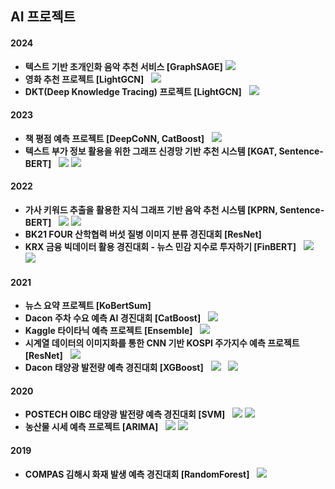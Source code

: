 ## AI 프로젝트
#### 2024
- **텍스트 기반 초개인화 음악 추천 서비스 [GraphSAGE]** <a href="https://github.com/JaeGwon-Lee/level2-3-recsys-finalproject-recsys-03"><img src="https://img.shields.io/badge/GitHub-181717?style=flat&logo=GitHub&logoColor=white"/></a>
- **영화 추천 프로젝트 [LightGCN]** &nbsp; <a href="https://github.com/JaeGwon-Lee/level2-movierecommendation-recsys-03"><img src="https://img.shields.io/badge/GitHub-181717?style=flat&logo=GitHub&logoColor=white"/></a>
- **DKT(Deep Knowledge Tracing) 프로젝트 [LightGCN]** &nbsp; <a href="https://github.com/JaeGwon-Lee/level2-dkt-recsys-03"><img src="https://img.shields.io/badge/GitHub-181717?style=flat&logo=GitHub&logoColor=white"/></a>

#### 2023
- **책 평점 예측 프로젝트 [DeepCoNN, CatBoost]** &nbsp; <a href="https://github.com/JaeGwon-Lee/level1-bookratingprediction-recsys-04"><img src="https://img.shields.io/badge/GitHub-181717?style=flat&logo=GitHub&logoColor=white"/></a>
- **텍스트 부가 정보 활용을 위한 그래프 신경망 기반 추천 시스템 [KGAT, Sentence-BERT]** &nbsp; <a href="https://www.riss.kr/link?id=T16834777"><img src="https://img.shields.io/badge/Paper-FF9900?style=flat&logoColor=white"/></a> <a href="https://github.com/JaeGwon-Lee/KGAT-with-TextEmbedding"><img src="https://img.shields.io/badge/GitHub-181717?style=flat&logo=GitHub&logoColor=white"/></a>

#### 2022
- **가사 키워드 추출을 활용한 지식 그래프 기반 음악 추천 시스템 [KPRN, Sentence-BERT]** &nbsp; <a href="http://www.kdiss.org/journal/view.html?uid=2864&&vmd=Full"><img src="https://img.shields.io/badge/Paper-FF9900?style=flat&logoColor=white"/></a> <a href="https://github.com/JaeGwon-Lee/Music-KPRN-with-Lyrics-Keyword"><img src="https://img.shields.io/badge/GitHub-181717?style=flat&logo=GitHub&logoColor=white"/></a>
- **BK21 FOUR 산학협력 버섯 질병 이미지 분류 경진대회 [ResNet]**
- **KRX 금융 빅데이터 활용 경진대회 - 뉴스 민감 지수로 투자하기 [FinBERT]** &nbsp; <a href="https://dacon.io/competitions/official/235914/overview/description"><img src="https://img.shields.io/badge/Dacon-326CAC?style=flat&logoColor=white"/></a> <a href="https://dacon.io/codeshare/5550"><img src="https://img.shields.io/badge/Code Share-326CAC?style=flat&logoColor=white"/></a>

#### 2021
- **뉴스 요약 프로젝트 [KoBertSum]**
- **Dacon 주차 수요 예측 AI 경진대회 [CatBoost]** &nbsp; <a href="https://dacon.io/competitions/official/235745/overview/description"><img src="https://img.shields.io/badge/Dacon-326CAC?style=flat&logoColor=white"/></a>
- **Kaggle 타이타닉 예측 프로젝트 [Ensemble]** &nbsp; <a href="https://www.kaggle.com/competitions/titanic/overview"><img src="https://img.shields.io/badge/Kaggle-20BEFF?style=flat&logoColor=white"/></a>
- **시계열 데이터의 이미지화를 통한 CNN 기반 KOSPI 주가지수 예측 프로젝트 [ResNet]** &nbsp; <a href="https://velog.io/@jaegwon-lee/Kospi-%EC%A3%BC%EA%B0%80%EC%A7%80%EC%88%98-%EC%98%88%EC%B8%A1"><img src="https://img.shields.io/badge/Blog-20C997?style=flat&logo=Velog&logoColor=white"/></a>
- **Dacon 태양광 발전량 예측 경진대회 [XGBoost]** &nbsp; <a href="https://velog.io/@jaegwon-lee/Dacon-%ED%83%9C%EC%96%91%EA%B4%91-%EB%B0%9C%EC%A0%84%EB%9F%89-%EC%98%88%EC%B8%A1"><img src="https://img.shields.io/badge/Blog-20C997?style=flat&logo=Velog&logoColor=white"/></a> &nbsp; <a href="https://dacon.io/competitions/official/235680/overview/description"><img src="https://img.shields.io/badge/Dacon-326CAC?style=flat&logoColor=white"/></a>

#### 2020
- **POSTECH OIBC 태양광 발전량 예측 경진대회 [SVM]** &nbsp; <a href="https://velog.io/@jaegwon-lee/%ED%83%9C%EC%96%91%EA%B4%91-%EB%B0%9C%EC%A0%84%EB%9F%89-%EC%98%88%EC%B8%A1"><img src="https://img.shields.io/badge/Blog-20C997?style=flat&logo=Velog&logoColor=white"/></a> <a href="https://github.com/JaeGwon-Lee/Projects/tree/main/%ED%83%9C%EC%96%91%EA%B4%91%20%EB%B0%9C%EC%A0%84%EB%9F%89%20%EC%98%88%EC%B8%A1"><img src="https://img.shields.io/badge/GitHub-181717?style=flat&logo=GitHub&logoColor=white"/></a>
- **농산물 시세 예측 프로젝트 [ARIMA]** &nbsp; <a href="https://velog.io/@jaegwon-lee/%EB%86%8D%EC%82%B0%EB%AC%BC-%EC%8B%9C%EC%84%B8-%EC%98%88%EC%B8%A1"><img src="https://img.shields.io/badge/Blog-20C997?style=flat&logo=Velog&logoColor=white"/></a> <a href="https://github.com/JaeGwon-Lee/Projects/tree/main/%EB%86%8D%EC%82%B0%EB%AC%BC%20%EC%8B%9C%EC%84%B8%20%EC%98%88%EC%B8%A1"><img src="https://img.shields.io/badge/GitHub-181717?style=flat&logo=GitHub&logoColor=white"/></a>

#### 2019
- **COMPAS 김해시 화재 발생 예측 경진대회 [RandomForest]** &nbsp; <a href="https://velog.io/@jaegwon-lee/%ED%99%94%EC%9E%AC-%EB%B0%9C%EC%83%9D-%EC%98%88%EC%B8%A1"><img src="https://img.shields.io/badge/Blog-20C997?style=flat&logo=Velog&logoColor=white"/></a>

<br>

